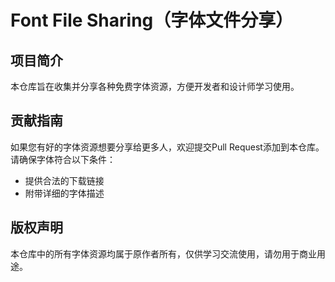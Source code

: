 # Font File Sharing（字体文件分享）

## 项目简介
本仓库旨在收集并分享各种免费字体资源，方便开发者和设计师学习使用。

## 贡献指南
如果您有好的字体资源想要分享给更多人，欢迎提交Pull Request添加到本仓库。请确保字体符合以下条件：
- 提供合法的下载链接
- 附带详细的字体描述

## 版权声明
本仓库中的所有字体资源均属于原作者所有，仅供学习交流使用，请勿用于商业用途。
